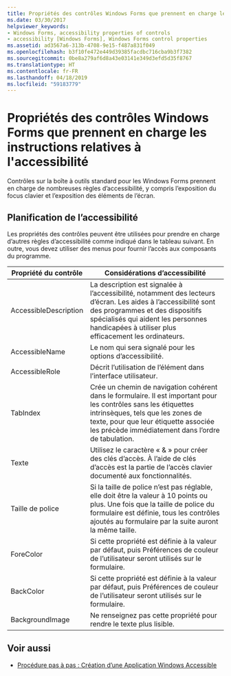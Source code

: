 ```yaml
---
title: Propriétés des contrôles Windows Forms que prennent en charge les instructions relatives à l'accessibilité
ms.date: 03/30/2017
helpviewer_keywords:
- Windows Forms, accessibility properties of controls
- accessibility [Windows Forms], Windows Forms control properties
ms.assetid: ad3567a6-313b-4708-9e15-f487a831f049
ms.openlocfilehash: b3f10fe472e449d39385facdbc716cba9b3f7382
ms.sourcegitcommit: 0be8a279af6d8a43e03141e349d3efd5d35f8767
ms.translationtype: HT
ms.contentlocale: fr-FR
ms.lasthandoff: 04/18/2019
ms.locfileid: "59183779"
---
```

# <a name="properties-on-windows-forms-controls-that-support-accessibility-guidelines"></a>Propriétés des contrôles Windows Forms que prennent en charge les instructions relatives à l'accessibilité
Contrôles sur la boîte à outils standard pour les Windows Forms prennent en charge de nombreuses règles d’accessibilité, y compris l’exposition du focus clavier et l’exposition des éléments de l’écran.  
  
## <a name="planning-ahead-for-accessibility"></a>Planification de l’accessibilité  
 Les propriétés des contrôles peuvent être utilisées pour prendre en charge d’autres règles d’accessibilité comme indiqué dans le tableau suivant. En outre, vous devez utiliser des menus pour fournir l’accès aux composants du programme.  
  
|Propriété du contrôle|Considérations d’accessibilité|  
|----------------------|--------------------------------------|  
|AccessibleDescription|La description est signalée à l’accessibilité, notamment des lecteurs d’écran. Les aides à l’accessibilité sont des programmes et des dispositifs spécialisés qui aident les personnes handicapées à utiliser plus efficacement les ordinateurs.|  
|AccessibleName|Le nom qui sera signalé pour les options d’accessibilité.|  
|AccessibleRole|Décrit l’utilisation de l’élément dans l’interface utilisateur.|  
|TabIndex|Crée un chemin de navigation cohérent dans le formulaire. Il est important pour les contrôles sans les étiquettes intrinsèques, tels que les zones de texte, pour que leur étiquette associée les précède immédiatement dans l’ordre de tabulation.|  
|Texte|Utilisez le caractère « & » pour créer des clés d’accès. À l’aide de clés d’accès est la partie de l’accès clavier documenté aux fonctionnalités.|  
|Taille de police|Si la taille de police n’est pas réglable, elle doit être la valeur à 10 points ou plus. Une fois que la taille de police du formulaire est définie, tous les contrôles ajoutés au formulaire par la suite auront la même taille.|  
|ForeColor|Si cette propriété est définie à la valeur par défaut, puis Préférences de couleur de l’utilisateur seront utilisés sur le formulaire.|  
|BackColor|Si cette propriété est définie à la valeur par défaut, puis Préférences de couleur de l’utilisateur seront utilisés sur le formulaire.|  
|BackgroundImage|Ne renseignez pas cette propriété pour rendre le texte plus lisible.|  
  
## <a name="see-also"></a>Voir aussi

- [Procédure pas à pas : Création d’une Application Windows Accessible](walkthrough-creating-an-accessible-windows-based-application.md)
